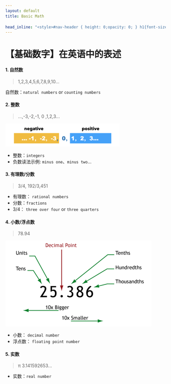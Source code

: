 ```yaml
---
layout: default
title: Basic Math

head_inline: "<style>#nav-header { height: 0;opacity: 0; } h1{font-size:22px;} h4{font-size:20px;}</style>"
---
```


# 【基础数字】在英语中的表述

#### 1. 自然数
> 1,2,3,4,5,6,7,8,9,10...

自然数：`natural numbers` or `counting numbers`

#### 2. 整数
> ...,-3,-2,-1, 0 ,1,2,3...

![整数示例](imgs/num.png)

- 整数：`integers`
- 负数读法示例: `minus one`、`minus two`...

#### 3. 有理数/分数
> 3/4, 192/3,451

- 有理数： `rational numbers`
- 分数：`fractions`
- 3/4： `three over four` or `three quarters`

#### 4. 小数/浮点数
> 78.94

![整数示例](imgs/ref_decimals.gif)

- 小数： `decimal number`
- 浮点数： `floating point number`

#### 5. 实数
> π 3.141592653...

- 实数：`real number`
